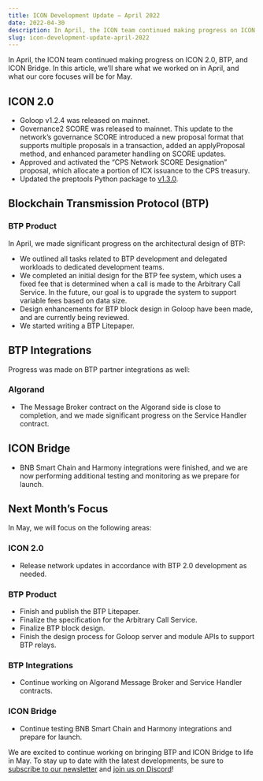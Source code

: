 ```yaml
---
title: ICON Development Update – April 2022
date: 2022-04-30
description: In April, the ICON team continued making progress on ICON 2.0, BTP, and ICON Bridge.
slug: icon-development-update-april-2022
---
```


In April, the ICON team continued making progress on ICON 2.0, BTP, and ICON Bridge. In this article, we’ll share what we worked on in April, and what our core focuses will be for May.

## ICON 2.0

* Goloop v1.2.4 was released on mainnet.
* Governance2 SCORE was released to mainnet. This update to the network’s governance SCORE introduced a new proposal format that supports multiple proposals in a transaction, added an applyProposal method, and enhanced parameter handling on SCORE updates.
* Approved and activated the “CPS Network SCORE Designation” proposal, which allocate a portion of ICX issuance to the CPS treasury.
* Updated the preptools Python package to [v1.3.0](https://github.com/icon-project/preptools/releases/tag/v1.3.0).

## Blockchain Transmission Protocol (BTP)

### BTP Product

In April, we made significant progress on the architectural design of BTP:

* We outlined all tasks related to BTP development and delegated workloads to dedicated development teams.
* We completed an initial design for the BTP fee system, which uses a fixed fee that is determined when a call is made to the Arbitrary Call Service. In the future, our goal is to upgrade the system to support variable fees based on data size.
* Design enhancements for BTP block design in Goloop have been made, and are currently being reviewed.
* We started writing a BTP Litepaper.

## BTP Integrations

Progress was made on BTP partner integrations as well:

### Algorand

* The Message Broker contract on the Algorand side is close to completion, and we made significant progress on the Service Handler contract.

## ICON Bridge

* BNB Smart Chain and Harmony integrations were finished, and we are now performing additional testing and monitoring as we prepare for launch.

## Next Month’s Focus

In May, we will focus on the following areas:

### ICON 2.0
* Release network updates in accordance with BTP 2.0 development as needed.

### BTP Product

* Finish and publish the BTP Litepaper.
* Finalize the specification for the Arbitrary Call Service.
* Finalize BTP block design.
* Finish the design process for Goloop server and module APIs to support BTP relays.

### BTP Integrations

* Continue working on Algorand Message Broker and Service Handler contracts.

### ICON Bridge

* Continue testing BNB Smart Chain and Harmony integrations and prepare for launch.

We are excited to continue working on bringing BTP and ICON Bridge to life in May. To stay up to date with the latest developments, be sure to [subscribe to our newsletter](https://foundation.us15.list-manage.com/subscribe?u=d8b1e5594bd92c54dc0c7141c&id=fbc02bbf32) and [join us on Discord](https://discord.com/invite/7a75Hf3cFm)!